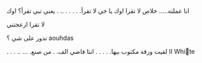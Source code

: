 انا عملته.....
خلاص لا تقرا اوك
يا خي لا تقرأ.
.
.
.
.
..
.
يعني تبي تقرأ؟
اوك





لا تقرا ازعجتني




تدور على شي ؟
aouhdas





















































































































































































































































































































































































































































































































.
.
.
..
...
.اا لقيت ورقة مكتوب بيها.
.
.
.
.
انتا فاضي الف.
.
من صنع 
Whiّte
